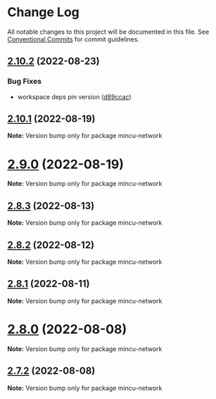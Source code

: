 # Change Log

All notable changes to this project will be documented in this file.
See [Conventional Commits](https://conventionalcommits.org) for commit guidelines.

## [2.10.2](https://github.com/ncuhome/mincu/compare/v2.10.1...v2.10.2) (2022-08-23)

### Bug Fixes

* workspace deps pin version ([d89ccac](https://github.com/ncuhome/mincu/commit/d89ccacb4085ac5d020219b202343da433743942))

## [2.10.1](https://github.com/ncuhome/mincu/compare/v2.10.0...v2.10.1) (2022-08-19)

**Note:** Version bump only for package mincu-network

# [2.9.0](https://github.com/ncuhome/mincu/compare/v2.8.3...v2.9.0) (2022-08-19)

**Note:** Version bump only for package mincu-network

## [2.8.3](https://github.com/ncuhome/mincu/compare/v2.8.2...v2.8.3) (2022-08-13)

**Note:** Version bump only for package mincu-network

## [2.8.2](https://github.com/ncuhome/mincu/compare/v2.8.1...v2.8.2) (2022-08-12)

**Note:** Version bump only for package mincu-network

## [2.8.1](https://github.com/ncuhome/mincu/compare/v2.8.0...v2.8.1) (2022-08-11)

**Note:** Version bump only for package mincu-network

# [2.8.0](https://github.com/ncuhome/mincu/compare/v2.7.0...v2.8.0) (2022-08-08)

**Note:** Version bump only for package mincu-network

## [2.7.2](https://github.com/ncuhome/mincu/compare/v2.7.1...v2.7.2) (2022-08-08)

**Note:** Version bump only for package mincu-network
